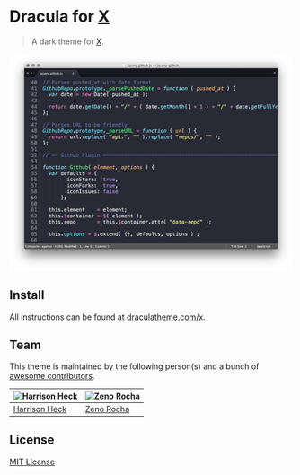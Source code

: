 # Dracula for [X](https://www.b4x.com/android/forum/threads/b4xpages-your-coins-code-b4x-currency-quotes.121135/)

> A dark theme for [X](https://www.b4x.com/android/forum/threads/b4xpages-your-coins-code-b4x-currency-quotes.121135/).

![Screenshot](./screenshot.png)

## Install

All instructions can be found at [draculatheme.com/x](https://draculatheme.com/x).

## Team

This theme is maintained by the following person(s) and a bunch of [awesome contributors](https://github.com/dracula/template/graphs/contributors).

[![Harrison Heck](https://avatars0.githubusercontent.com/u/1037526?v=3&s=70)](https://github.com/nesl247) | [![Zeno Rocha](https://avatars2.githubusercontent.com/u/398893?v=3&s=70)](https://github.com/zenorocha)
--- | ---
[Harrison Heck](https://github.com/nesl247) | [Zeno Rocha](https://github.com/zenorocha)

## License

[MIT License](./LICENSE)
